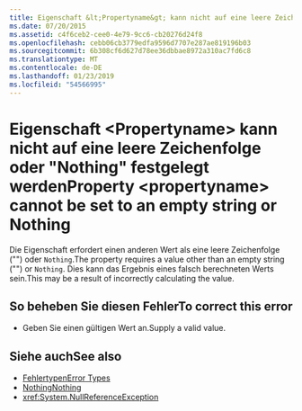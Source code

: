 ```yaml
---
title: Eigenschaft &lt;Propertyname&gt; kann nicht auf eine leere Zeichenfolge oder "Nothing" festgelegt werden
ms.date: 07/20/2015
ms.assetid: c4f6ceb2-cee0-4e79-9cc6-cb20276d24f8
ms.openlocfilehash: cebb06cb3779edfa9596d7707e287ae819196b03
ms.sourcegitcommit: 6b308cf6d627d78ee36dbbae8972a310ac7fd6c8
ms.translationtype: MT
ms.contentlocale: de-DE
ms.lasthandoff: 01/23/2019
ms.locfileid: "54566995"
---
```

# <a name="property-ltpropertynamegt-cannot-be-set-to-an-empty-string-or-nothing"></a><span data-ttu-id="3a6d9-102">Eigenschaft &lt;Propertyname&gt; kann nicht auf eine leere Zeichenfolge oder "Nothing" festgelegt werden</span><span class="sxs-lookup"><span data-stu-id="3a6d9-102">Property &lt;propertyname&gt; cannot be set to an empty string or Nothing</span></span>
<span data-ttu-id="3a6d9-103">Die Eigenschaft erfordert einen anderen Wert als eine leere Zeichenfolge ("") oder `Nothing`.</span><span class="sxs-lookup"><span data-stu-id="3a6d9-103">The property requires a value other than an empty string ("") or `Nothing`.</span></span> <span data-ttu-id="3a6d9-104">Dies kann das Ergebnis eines falsch berechneten Werts sein.</span><span class="sxs-lookup"><span data-stu-id="3a6d9-104">This may be a result of incorrectly calculating the value.</span></span>  
  
## <a name="to-correct-this-error"></a><span data-ttu-id="3a6d9-105">So beheben Sie diesen Fehler</span><span class="sxs-lookup"><span data-stu-id="3a6d9-105">To correct this error</span></span>  
  
-   <span data-ttu-id="3a6d9-106">Geben Sie einen gültigen Wert an.</span><span class="sxs-lookup"><span data-stu-id="3a6d9-106">Supply a valid value.</span></span>  
  
## <a name="see-also"></a><span data-ttu-id="3a6d9-107">Siehe auch</span><span class="sxs-lookup"><span data-stu-id="3a6d9-107">See also</span></span>
- [<span data-ttu-id="3a6d9-108">Fehlertypen</span><span class="sxs-lookup"><span data-stu-id="3a6d9-108">Error Types</span></span>](../../visual-basic/programming-guide/language-features/error-types.md)
- [<span data-ttu-id="3a6d9-109">Nothing</span><span class="sxs-lookup"><span data-stu-id="3a6d9-109">Nothing</span></span>](../../visual-basic/language-reference/nothing.md)
- <xref:System.NullReferenceException>
